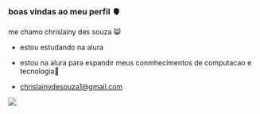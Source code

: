 ### boas vindas ao meu perfil 🫀

me chamo chrislainy des souza 😸

- estou estudando na alura

- estou na alura para espandir meus conmhecimentos de computacao e tecnologia💙

- chrislainydesouza1@gmail.com

![](https://media1.tenor.com/m/5HxpxbU6W3kAAAAC/iostcaused-billie.gif)





